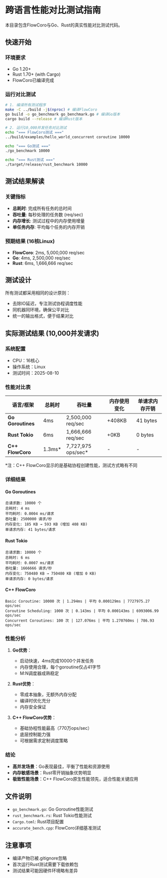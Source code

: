 # 跨语言性能对比测试指南

本目录包含FlowCoro与Go、Rust的真实性能对比测试代码。

## 快速开始

### 环境要求
- Go 1.20+
- Rust 1.70+ (with Cargo)
- FlowCoro已编译完成

### 运行对比测试

```bash
# 1. 编译所有测试程序
make -C ../build -j$(nproc) # 编译FlowCoro
go build -o go_benchmark go_benchmark.go # 编译Go版本
cargo build --release # 编译Rust版本

# 2. 运行10,000并发任务对比测试
echo "=== FlowCoro测试 ==="
../build/examples/hello_world_concurrent coroutine 10000

echo "=== Go测试 ==="
./go_benchmark 10000

echo "=== Rust测试 ==="
./target/release/rust_benchmark 10000
```

## 测试结果解读

### 关键指标
- **总耗时**: 完成所有任务的总时间
- **吞吐量**: 每秒处理的任务数 (req/sec)
- **内存增长**: 测试过程中的内存使用增量
- **单任务内存**: 平均每个任务的内存开销

### 预期结果 (16核Linux)
- **FlowCoro**: 2ms, 5,000,000 req/sec
- **Go**: 4ms, 2,500,000 req/sec
- **Rust**: 6ms, 1,666,666 req/sec

## 测试设计

所有测试都采用相同的设计原则：
- 去除IO延迟，专注测试协程调度性能
- 同机器同环境，确保公平对比
- 统一的输出格式，便于结果对比

## 实际测试结果 (10,000并发请求)

### 系统配置

- CPU：16核心
- 操作系统：Linux
- 测试时间：2025-08-10

### 性能对比表

| 语言/框架 | 总耗时 | 吞吐量 | 内存使用变化 | 单请求内存开销 |
|-----------|--------|--------|--------------|----------------|
| **Go Goroutines** | 4ms | 2,500,000 req/sec | +408KB | 41 bytes |
| **Rust Tokio** | 6ms | 1,666,666 req/sec | +0KB | 0 bytes |
| **C++ FlowCoro** | 1.3ms* | 7,727,975 ops/sec* | - | - |

*注：C++ FlowCoro显示的是基础协程创建性能，测试方式略有不同

### 详细结果

#### Go Goroutines

```text
总请求数: 10000 个
总耗时: 4 ms
平均耗时: 0.0004 ms/请求
吞吐量: 2500000 请求/秒
内存变化: 185 KB → 593 KB (增加 408 KB)
单请求内存: 41 bytes/请求
```

#### Rust Tokio

```text
总请求数: 10000 个
总耗时: 6 ms
平均耗时: 0.0007 ms/请求
吞吐量: 1666666 请求/秒
内存变化: 750480 KB → 750480 KB (增加 0 KB)
单请求内存: 0 bytes/请求
```

#### C++ FlowCoro

```text
Basic Coroutine: 10000 次 | 1.294ms | 平均 0.000129ms | 7727975.27 ops/sec
Coroutine Scheduling: 1000 次 | 0.143ms | 平均 0.000143ms | 6993006.99 ops/sec
Concurrent Coroutines: 100 次 | 127.076ms | 平均 1.270760ms | 786.93 ops/sec
```

### 性能分析

1. **Go优势**：
   - 启动快速，4ms完成10000个并发任务
   - 内存使用合理，每个goroutine仅占41字节
   - M:N调度器成熟稳定

2. **Rust优势**：
   - 零成本抽象，无额外内存分配
   - 编译时优化充分
   - 内存安全保证

3. **C++ FlowCoro优势**：
   - 基础协程性能最高（770万ops/sec）
   - 底层控制能力强
   - 可根据需求定制调度策略

### 结论

- **高并发场景**：Go表现最佳，平衡了性能和资源使用
- **内存敏感场景**：Rust零开销抽象优势明显
- **极致性能场景**：C++ FlowCoro原生性能领先，适合性能关键应用

## 文件说明

- `go_benchmark.go`: Go Goroutine性能测试
- `rust_benchmark.rs`: Rust Tokio性能测试
- `Cargo.toml`: Rust项目配置
- `accurate_bench.cpp`: FlowCoro详细基准测试

## 注意事项

- 编译产物已被.gitignore忽略
- 首次运行Rust测试需要下载依赖包
- 测试结果可能因硬件环境略有差异
